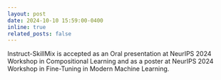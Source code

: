 ```yaml
---
layout: post
date: 2024-10-10 15:59:00-0400
inline: true
related_posts: false
---
```


Instruct-SkillMix is accepted as an Oral presentation at NeurIPS 2024 Workshop in Compositional Learning and as a poster at NeurIPS 2024 Workshop in Fine-Tuning in Modern Machine Learning.